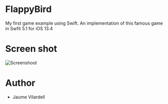 # FlappyBird
My first game example using Swift.
An implementation of this famous game in Swfit 5.1 for iOS 13.4


# Screen shot
![Screenshoot](https://github.com/jvilardellp/FlappyBird/master/FlappyBird/Images/ScreenShoot.png)


# Author

- Jaume Vilardell
